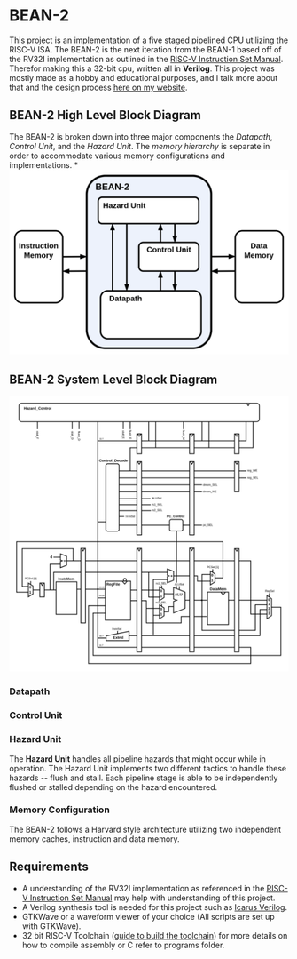 # BEAN-2

This project is an implementation of a five staged pipelined CPU utilizing the RISC-V ISA. The BEAN-2 is the next iteration from the BEAN-1 based off of the RV32I implementation as outlined in the [RISC-V Instruction Set Manual](https://riscv.org/wp-content/uploads/2017/05/riscv-spec-v2.2.pdf). Therefor making this a 32-bit cpu, written all in **Verilog**. This project was mostly made as a hobby and educational purposes, and I talk more about that and the design process [here on my website](https://brycekeen.com).

## BEAN-2 High Level Block Diagram

The BEAN-2 is broken down into three major components the *Datapath*, *Control Unit*, and the *Hazard Unit*. The *memory hierarchy* is separate in order to accommodate various memory configurations and implementations.
*
![BEAN-2](assets/BEAN-2_High_Level_Diagram.png)

## BEAN-2 System Level Block Diagram

![BEAN-2](assets/BEAN-2.png)

### Datapath

### Control Unit

### Hazard Unit

The **Hazard Unit** handles all pipeline hazards that might occur while in operation. The Hazard Unit implements two different tactics to handle these hazards -- flush and stall. Each pipeline stage is able to be independently flushed or stalled depending on the hazard encountered.

### Memory Configuration

The BEAN-2 follows a Harvard style architecture utilizing two independent memory caches, instruction and data memory. 

## Requirements

- A understanding of the RV32I implementation as referenced in the [RISC-V Instruction Set Manual](https://riscv.org/wp-content/uploads/2017/05/riscv-spec-v2.2.pdf) may help with understanding of this project.
- A Verilog synthesis tool is needed for this project such as [Icarus Verilog](https://steveicarus.github.io/iverilog/).
- GTKWave or a waveform viewer of your choice (All scripts are set up with GTKWave).
- 32 bit RISC-V Toolchain ([guide to build the toolchain](https://github.com/riscv/riscv-gnu-toolchain)) for more details on how to compile assembly or C refer to programs folder.


